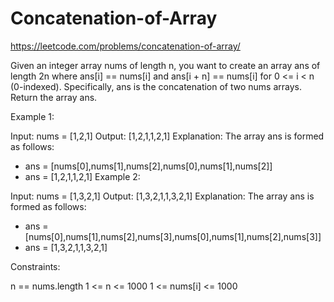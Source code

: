 # Concatenation-of-Array
https://leetcode.com/problems/concatenation-of-array/

Given an integer array nums of length n, you want to create an array ans of length 2n where ans[i] == nums[i] and ans[i + n] == nums[i] for 0 &lt;= i &lt; n (0-indexed).  Specifically, ans is the concatenation of two nums arrays.  Return the array ans.   


Example 1:

Input: nums = [1,2,1]
Output: [1,2,1,1,2,1]
Explanation: The array ans is formed as follows:
- ans = [nums[0],nums[1],nums[2],nums[0],nums[1],nums[2]]
- ans = [1,2,1,1,2,1]
Example 2:

Input: nums = [1,3,2,1]
Output: [1,3,2,1,1,3,2,1]
Explanation: The array ans is formed as follows:
- ans = [nums[0],nums[1],nums[2],nums[3],nums[0],nums[1],nums[2],nums[3]]
- ans = [1,3,2,1,1,3,2,1]
 

Constraints:

n == nums.length
1 <= n <= 1000
1 <= nums[i] <= 1000

